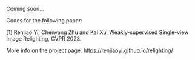 Coming soon...

Codes for the following paper: 

[1] Renjiao Yi, Chenyang Zhu and Kai Xu, Weakly-supervised Single-view Image Relighting, CVPR 2023. 

More info on the project page: https://renjiaoyi.github.io/relighting/
